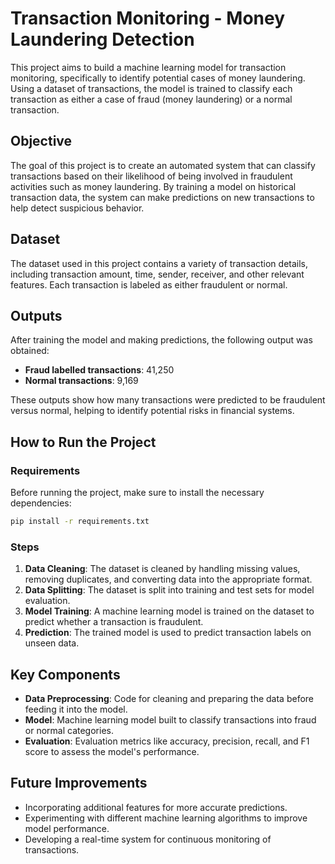 # Transaction Monitoring - Money Laundering Detection

This project aims to build a machine learning model for transaction monitoring, specifically to identify potential cases of money laundering. Using a dataset of transactions, the model is trained to classify each transaction as either a case of fraud (money laundering) or a normal transaction.

## Objective

The goal of this project is to create an automated system that can classify transactions based on their likelihood of being involved in fraudulent activities such as money laundering. By training a model on historical transaction data, the system can make predictions on new transactions to help detect suspicious behavior.

## Dataset

The dataset used in this project contains a variety of transaction details, including transaction amount, time, sender, receiver, and other relevant features. Each transaction is labeled as either fraudulent or normal.

## Outputs

After training the model and making predictions, the following output was obtained:

- **Fraud labelled transactions**: 41,250
- **Normal transactions**: 9,169

These outputs show how many transactions were predicted to be fraudulent versus normal, helping to identify potential risks in financial systems.

## How to Run the Project

### Requirements

Before running the project, make sure to install the necessary dependencies:

```bash
pip install -r requirements.txt
```

### Steps

1. **Data Cleaning**: The dataset is cleaned by handling missing values, removing duplicates, and converting data into the appropriate format.
2. **Data Splitting**: The dataset is split into training and test sets for model evaluation.
3. **Model Training**: A machine learning model is trained on the dataset to predict whether a transaction is fraudulent.
4. **Prediction**: The trained model is used to predict transaction labels on unseen data.

## Key Components

- **Data Preprocessing**: Code for cleaning and preparing the data before feeding it into the model.
- **Model**: Machine learning model built to classify transactions into fraud or normal categories.
- **Evaluation**: Evaluation metrics like accuracy, precision, recall, and F1 score to assess the model's performance.

## Future Improvements

- Incorporating additional features for more accurate predictions.
- Experimenting with different machine learning algorithms to improve model performance.
- Developing a real-time system for continuous monitoring of transactions.

